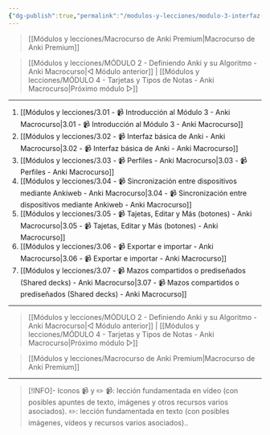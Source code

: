 ```yaml
---
{"dg-publish":true,"permalink":"/modulos-y-lecciones/modulo-3-interfaz-de-anki-basica-anki-macrocurso/","noteIcon":"","updated":"2024-05-22T11:48:56.256+02:00"}
---
```



> [[Módulos y lecciones/Macrocurso de Anki Premium\|Macrocurso de Anki Premium]]

> [[Módulos y lecciones/MÓDULO 2 - Definiendo Anki y su Algoritmo - Anki Macrocurso\|◁ Módulo anterior]] | [[Módulos y lecciones/MÓDULO 4 - Tarjetas y Tipos de Notas - Anki Macrocurso\|Próximo módulo ▷]]

---

1. [[Módulos y lecciones/3.01 - 📹 Introducción al Módulo 3 - Anki Macrocurso\|3.01 - 📹 Introducción al Módulo 3 - Anki Macrocurso]]
2. [[Módulos y lecciones/3.02 - 📹 Interfaz básica de Anki - Anki Macrocurso\|3.02 - 📹 Interfaz básica de Anki - Anki Macrocurso]]
3. [[Módulos y lecciones/3.03 - 📹 Perfiles - Anki Macrocurso\|3.03 - 📹 Perfiles - Anki Macrocurso]]
4. [[Módulos y lecciones/3.04 - 📹 Sincronización entre dispositivos mediante Ankiweb - Anki Macrocurso\|3.04 - 📹 Sincronización entre dispositivos mediante Ankiweb - Anki Macrocurso]]
5. [[Módulos y lecciones/3.05 - 📹 Tajetas, Editar y Más (botones) - Anki Macrocurso\|3.05 - 📹 Tajetas, Editar y Más (botones) - Anki Macrocurso]]
6. [[Módulos y lecciones/3.06 - 📹 Exportar e importar - Anki Macrocurso\|3.06 - 📹 Exportar e importar - Anki Macrocurso]]
7. [[Módulos y lecciones/3.07 - 📹 Mazos compartidos o prediseñados (Shared decks) - Anki Macrocurso\|3.07 - 📹 Mazos compartidos o prediseñados (Shared decks) - Anki Macrocurso]]

---

> [[Módulos y lecciones/MÓDULO 2 - Definiendo Anki y su Algoritmo - Anki Macrocurso\|◁ Módulo anterior]] | [[Módulos y lecciones/MÓDULO 4 - Tarjetas y Tipos de Notas - Anki Macrocurso\|Próximo módulo ▷]]

> [[Módulos y lecciones/Macrocurso de Anki Premium\|Macrocurso de Anki Premium]]

---

> [!INFO]- Iconos 📹 y ✏️
> 📹: lección fundamentada en vídeo (con posibles apuntes de texto, imágenes y otros recursos varios asociados).
> ✏️: lección fundamentada en texto (con posibles imágenes, vídeos y recursos varios asociados)..